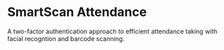 # SmartScan Attendance

A two-factor authentication approach to efficient attendance taking with facial recogntion and barcode scanning.
